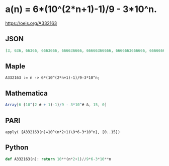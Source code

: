# a\(n\) \= 6\*\(10^\(2\*n\+1\)\-1\)/9 \- 3\*10^n\.
https://oeis.org/A332163
## JSON
```JSON
[3, 636, 66366, 6663666, 666636666, 66666366666, 6666663666666, 666666636666666, 66666666366666666, 6666666663666666666, 666666666636666666666, 66666666666366666666666, 6666666666663666666666666, 666666666666636666666666666, 66666666666666366666666666666, 6666666666666663666666666666666]
```
## Maple
```Maple
A332163 := n -> 6*(10^(2*n+1)-1)/9-3*10^n;
```
## Mathematica
```Mathematica
Array[6 (10^(2 # + 1)-1)/9 - 3*10^# &, 15, 0]
```
## PARI
```PARI
apply( {A332163(n)=10^(n*2+1)\9*6-3*10^n}, [0..15])
```
## Python
```Python
def A332163(n): return 10**(n*2+1)//9*6-3*10**n
```
